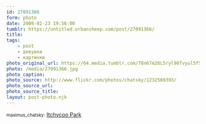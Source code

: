 ```yaml
---
id: 27091366
form: photo
date: 2008-02-23 19:56:00
tumblr: https://untitled.urbansheep.com/post/27091366/
title:
tags:
    - post
    - девушки
    - картинки
photo_original_url: https://64.media.tumblr.com/78n67m26L5ryl98fvyul5fSZ_500.jpg
photo: /media/27091366.jpg
photo_caption: 
photo_source: http://www.flickr.com/photos/chatsky/1232569393/
photo_source_url:
photo_source_title:
layout: post-photo.njk
---
```


<p><small>maximus_chatsky:</small> <a href="http://www.flickr.com/photos/chatsky/1232569393/">Itchycoo Park</a></p>
